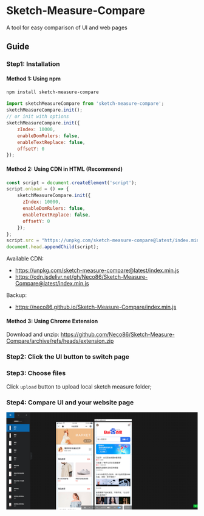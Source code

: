 # Sketch-Measure-Compare

A tool for easy comparison of UI and web pages

## Guide

### Step1: Installation
#### Method 1: Using npm
```shell
npm install sketch-measure-compare
```

```js
import sketchMeasureCompare from 'sketch-measure-compare';
sketchMeasureCompare.init();
// or init with options
sketchMeasureCompare.init({
    zIndex: 10000,
    enableDomRulers: false,
    enableTextReplace: false,
    offsetY: 0
});
```

#### Method 2: Using CDN in HTML (Recommend)
```js
const script = document.createElement('script');
script.onload = () => {
    sketchMeasureCompare.init({
      zIndex: 10000,
      enableDomRulers: false,
      enableTextReplace: false,
      offsetY: 0
    });
};
script.src = "https://unpkg.com/sketch-measure-compare@latest/index.min.js";
document.head.appendChild(script);
```

Available CDN:

- https://unpkg.com/sketch-measure-compare@latest/index.min.js
- https://cdn.jsdelivr.net/gh/Neco86/Sketch-Measure-Compare@latest/index.min.js

Backup:

- https://neco86.github.io/Sketch-Measure-Compare/index.min.js

#### Method 3: Using Chrome Extension
Download and unzip: https://github.com/Neco86/Sketch-Measure-Compare/archive/refs/heads/extension.zip

### Step2: Click the UI button to switch page

### Step3: Choose files

Click `upload` button to upload local sketch measure folder;

### Step4: Compare UI and your website page

![demo](https://raw.githubusercontent.com/Neco86/Sketch-Measure-Compare/main/demo.png)
